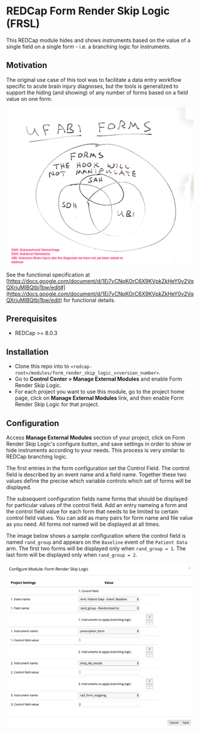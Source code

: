 # REDCap Form Render Skip Logic (FRSL)

This REDCap module hides and shows instruments based on the value of a single field on a single form - i.e. a branching logic for instruments.

## Motivation
The original use case of this tool was to facilitate a data entry workflow specific to acute brain injury diagnoses, but the tools is generalized to support the hiding (and showing) of any number of forms based on a field value on one form.

![venn diagram of test project forms](img/venn_diagram_of_test_project_forms.png)

See the functional specification at [https://docs.google.com/document/d/1Ej7vCNpKOrC6X9KVpkZkHeY0v2VqQXrjuMIBQtbj1bw/edit#](https://docs.google.com/document/d/1Ej7vCNpKOrC6X9KVpkZkHeY0v2VqQXrjuMIBQtbj1bw/edit) for functional details.

## Prerequisites
- REDCap >= 8.0.3

## Installation
- Clone this repo into to `<redcap-root>/modules/form_render_skip_logic_v<version_number>`.
- Go to **Control Center > Manage External Modules** and enable Form Render Skip Logic.
- For each project you want to use this module, go to the project home page, click on **Manage External Modules** link, and then enable Form Render Skip Logic for that project.

## Configuration
Access **Manage External Modules** section of your project, click on Form Render Skip Logic's configure button, and save settings in order to show or hide instruments according to your needs. This process is very similar to REDCap branching logic.

The first entries in the form configuration set the Control Field.  The control field is described by an event name and a field name.  Together these two values define the precise which variable controls which set of forms will be displayed.

The subsequent configuration fields name forms that should be displayed for particular values of the control field. Add an entry nameing a form and the control field value for each form that needs to be limited to certain control field values.  You can add as many pairs for form name and file value as you need.  All forms _not_ named will be displayed at all times.

The image below shows a sample configuration where the control field is named `rand_group` and appears on the `Baseline` event of the `Patient Data` arm.  The first two forms will be displayed only when `rand_group = 1`. The last form will be displayed only when `rand_group = 2`.

![module configuration screen](img/configuration_form.png)
